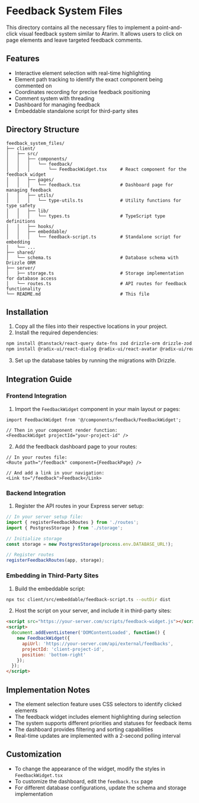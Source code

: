 # Feedback System Files

This directory contains all the necessary files to implement a point-and-click visual feedback system similar to Atarim. It allows users to click on page elements and leave targeted feedback comments.

## Features

- Interactive element selection with real-time highlighting
- Element path tracking to identify the exact component being commented on
- Coordinates recording for precise feedback positioning
- Comment system with threading
- Dashboard for managing feedback
- Embeddable standalone script for third-party sites

## Directory Structure

```
feedback_system_files/
├── client/
│   ├── src/
│   │   ├── components/
│   │   │   └── feedback/
│   │   │       └── FeedbackWidget.tsx     # React component for the feedback widget
│   │   ├── pages/
│   │   │   └── feedback.tsx               # Dashboard page for managing feedback
│   │   ├── utils/
│   │   │   └── type-utils.ts              # Utility functions for type safety
│   │   ├── lib/
│   │   │   └── types.ts                   # TypeScript type definitions
│   │   ├── hooks/
│   │   ├── embeddable/
│   │   │   └── feedback-script.ts         # Standalone script for embedding
│   └── ...
├── shared/
│   └── schema.ts                          # Database schema with Drizzle ORM
├── server/
│   ├── storage.ts                         # Storage implementation for database access
│   └── routes.ts                          # API routes for feedback functionality
└── README.md                              # This file
```

## Installation

1. Copy all the files into their respective locations in your project.
2. Install the required dependencies:

```bash
npm install @tanstack/react-query date-fns zod drizzle-orm drizzle-zod
npm install @radix-ui/react-dialog @radix-ui/react-avatar @radix-ui/react-select @radix-ui/react-tabs @radix-ui/react-badge
```

3. Set up the database tables by running the migrations with Drizzle.

## Integration Guide

### Frontend Integration

1. Import the `FeedbackWidget` component in your main layout or pages:

```tsx
import FeedbackWidget from '@/components/feedback/FeedbackWidget';

// Then in your component render function:
<FeedbackWidget projectId="your-project-id" />
```

2. Add the feedback dashboard page to your routes:

```tsx
// In your routes file:
<Route path="/feedback" component={FeedbackPage} />

// And add a link in your navigation:
<Link to="/feedback">Feedback</Link>
```

### Backend Integration

1. Register the API routes in your Express server setup:

```typescript
// In your server setup file:
import { registerFeedbackRoutes } from './routes';
import { PostgresStorage } from './storage';

// Initialize storage
const storage = new PostgresStorage(process.env.DATABASE_URL!);

// Register routes
registerFeedbackRoutes(app, storage);
```

### Embedding in Third-Party Sites

1. Build the embeddable script:

```bash
npx tsc client/src/embeddable/feedback-script.ts --outDir dist
```

2. Host the script on your server, and include it in third-party sites:

```html
<script src="https://your-server.com/scripts/feedback-widget.js"></script>
<script>
  document.addEventListener('DOMContentLoaded', function() {
    new FeedbackWidget({
      apiUrl: 'https://your-server.com/api/external/feedbacks',
      projectId: 'client-project-id',
      position: 'bottom-right'
    });
  });
</script>
```

## Implementation Notes

- The element selection feature uses CSS selectors to identify clicked elements
- The feedback widget includes element highlighting during selection
- The system supports different priorities and statuses for feedback items
- The dashboard provides filtering and sorting capabilities
- Real-time updates are implemented with a 2-second polling interval

## Customization

- To change the appearance of the widget, modify the styles in `FeedbackWidget.tsx`
- To customize the dashboard, edit the `feedback.tsx` page
- For different database configurations, update the schema and storage implementation